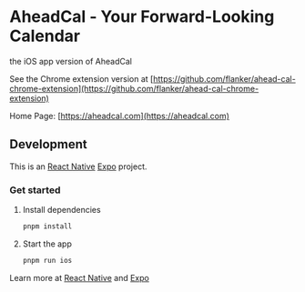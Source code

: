 # AheadCal - Your Forward-Looking Calendar

the iOS app version of AheadCal

See the Chrome extension version at [https://github.com/flanker/ahead-cal-chrome-extension](https://github.com/flanker/ahead-cal-chrome-extension)

Home Page: [https://aheadcal.com](https://aheadcal.com)

## Development

This is an [React Native](https://reactnative.dev) [Expo](https://expo.dev) project.

### Get started

1. Install dependencies

   ```bash
   pnpm install
   ```

2. Start the app

   ```bash
   pnpm run ios
   ```

Learn more at [React Native](https://reactnative.dev) and [Expo](https://expo.dev)
